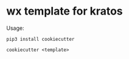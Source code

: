 #  wx  template for kratos
Usage:

```shell
pip3 install cookiecutter

cookiecutter <template>
```




